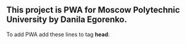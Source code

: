<h2>This project is PWA for Moscow Polytechnic University by Danila Egorenko.</h2>

<p>To add PWA add these lines to tag <strong>head</strong>:</p>
<pre>
<link rel="stylesheet" href="pwa.css">
<script src="pwa.js"></script>
</pre>
